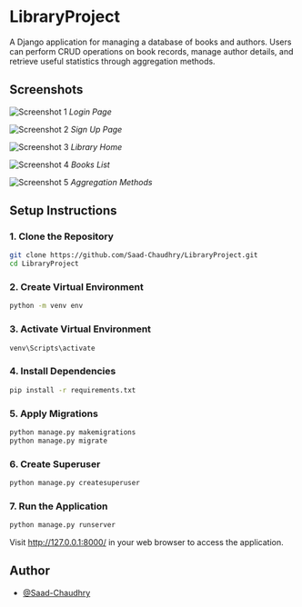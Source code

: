 # LibraryProject

A Django application for managing a database of books and authors. Users can perform CRUD operations on book records, manage author details, and retrieve useful statistics through aggregation methods.

## Screenshots

![Screenshot 1](https://drive.google.com/file/d/1EEE1tw4d5FBKNoXX9IZ2Mw535Ztuv88O/view?usp=sharing)
*Login Page*

![Screenshot 2](https://drive.google.com/file/d/1IgVvElR6iNUII1UIzTi-mIueDoPxBjLW/view?usp=sharing)
*Sign Up Page*

![Screenshot 3](https://drive.google.com/file/d/1pkW6vrhuvBVeJ4hmz4qmG--vToBW3N3j/view?usp=sharing)
*Library Home*

![Screenshot 4](https://drive.google.com/file/d/1POxn479AgBHiQ4CVIPUTEye1YnpCHOMy/view?usp=sharing)
*Books List*

![Screenshot 5](https://drive.google.com/file/d/1XI-FCGRJhPQG8IB72G1kdrn5rShjobbx/view?usp=sharing)
*Aggregation Methods*

## Setup Instructions

### 1. Clone the Repository

```bash
git clone https://github.com/Saad-Chaudhry/LibraryProject.git
cd LibraryProject
```

### 2. Create Virtual Environment

```bash
python -m venv env
```

### 3. Activate Virtual Environment
```bash
venv\Scripts\activate
```

### 4. Install Dependencies
```bash
pip install -r requirements.txt
```

### 5. Apply Migrations
```bash
python manage.py makemigrations
python manage.py migrate
```

### 6. Create Superuser
```bash
python manage.py createsuperuser
```

### 7. Run the Application
```bash
python manage.py runserver
```
Visit http://127.0.0.1:8000/ in your web browser to access the application.

## Author

- [@Saad-Chaudhry](https://github.com/Saad-Chaudhry)
